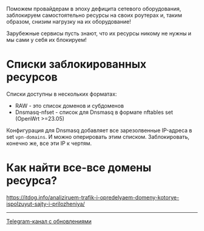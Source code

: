 Поможем провайдерам в эпоху дефицита сетевого оборудования, заблокируем самостоятельно ресурсы на своих роутерах и, таким образом, снизим нагрузку на их оборудование!

Зарубежные сервисы пусть знают, что их ресурсы никому не нужны и мы сами у себя их блокируем!

# Списки заблокированных ресурсов

Списки доступны в нескольких форматах:

- RAW - это список доменов и субдоменов
- Dnsmasq-nfset - список для Dnsmasq в формате nftables set (OpenWrt >=23.05)

Конфигурация для Dnsmasq добавляет все зарезолвенные IP-адреса в set `vpn-domains`. И можно оперировать этим списком. Заблокировать, конечно же, все эти IP к чертям.

# Как найти все-все домены ресурса?

https://itdog.info/analiziruem-trafik-i-opredelyaem-domeny-kotorye-ispolzuyut-sajty-i-prilozheniya/

---

[Telegram-канал с обновлениями](https://t.me/itdoginfo)
